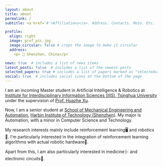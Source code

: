 ```yaml
---
layout: about
title: about
permalink: /
subtitle: <a href='#'>Affiliations</a>. Address. Contacts. Moto. Etc.

profile:
  align: right
  image: prof_pic.jpg
  image_circular: false # crops the image to make it circular
  address: 
    <p> 📍 Shenzhen, China</p>

news: true  # includes a list of news items
latest_posts: false  # includes a list of the newest posts
selected_papers: true # includes a list of papers marked as "selected={true}"
social: true  # includes social icons at the bottom of the page
---
```


I am an incoming Master student in Artificial Intelligence & Robotics at [<u>Institute for Interdisciplinary Information Sciences (IIIS), Tsinghua University</u> ](https://iiis.tsinghua.edu.cn/)under the supervision of [Prof. Huazhe Xu](http://hxu.rocks/). 

Now, I am a senior student at [<u>School of Mechanical Engineering and Automation</u>](http://smea.hitsz.edu.cn/), [<u>Harbin Institute of Technology (Shenzhen)</u>](https://www.hitsz.edu.cn/index.html). My major is Automation, with a minor in Computer Science and Technology.

My research interests mainly include reinforcement learning🖥️ and robotics🤖. I'm particularly interested in the integration of reinforcement learning algorithms with actual robotic hardware🦾. 

Apart from this, I am also particularly interested in medicine🩺 and electronic circuits🔌.


<!-- Write your biography here. Tell the world about yourself. Link to your favorite [subreddit](http://reddit.com). You can put a picture in, too. The code is already in, just name your picture `prof_pic.jpg` and put it in the `img/` folder.

Put your address / P.O. box / other info right below your picture. You can also disable any of these elements by editing `profile` property of the YAML header of your `_pages/about.md`. Edit `_bibliography/papers.bib` and Jekyll will render your [publications page](/al-folio/publications/) automatically.

Link to your social media connections, too. This theme is set up to use [Font Awesome icons](http://fortawesome.github.io/Font-Awesome/) and [Academicons](https://jpswalsh.github.io/academicons/), like the ones below. Add your Facebook, Twitter, LinkedIn, Google Scholar, or just disable all of them. -->
